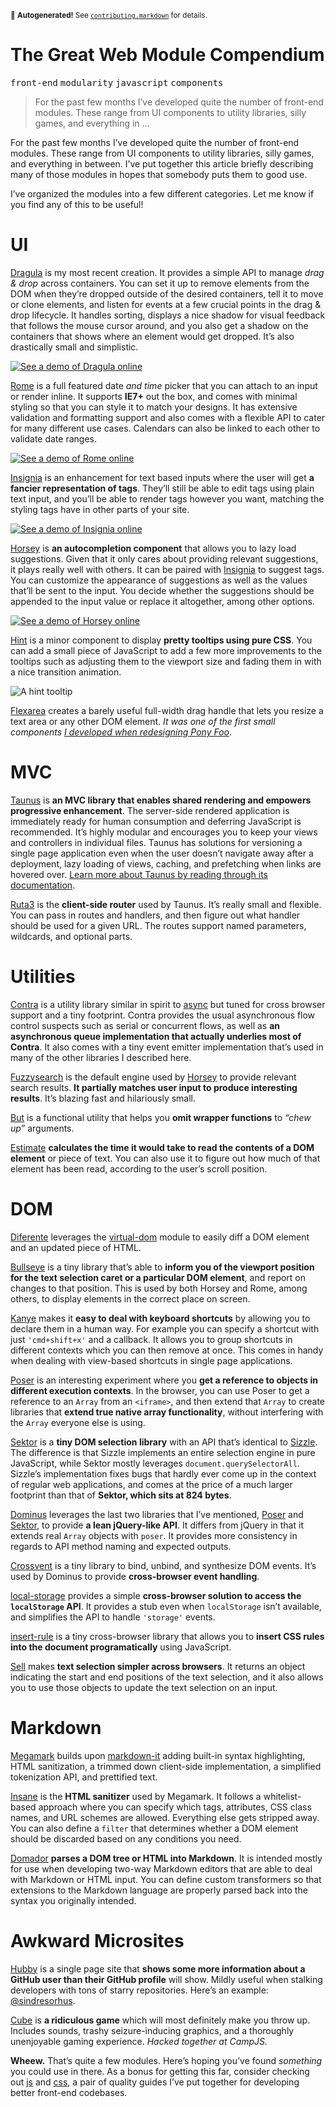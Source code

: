 <sub>&#x1F6A8; <strong>Autogenerated!</strong> See <a href="https://github.com/ponyfoo/articles/tree/master/contributing.markdown"><code>contributing.markdown</code></a> for details.</sub>

<a href="https://ponyfoo.com/articles/great-web-module-compendium"><div></div></a>

<h1>The Great Web Module Compendium</h1>

<p><kbd>front-end</kbd> <kbd>modularity</kbd> <kbd>javascript</kbd> <kbd>components</kbd></p>

<blockquote><p>For the past few months I&#x2019;ve developed quite the number of front-end modules. These range from UI components to utility libraries, silly games, and everything in &#x2026;</p></blockquote>

<div><p>For the past few months I&#x2019;ve developed quite the number of front-end modules. These range from UI components to utility libraries, silly games, and everything in between. I&#x2019;ve put together this article briefly describing many of those modules in hopes that somebody puts them to good use.</p></div>

<div></div>

<div><p>I&#x2019;ve organized the modules into a few different categories. Let me know if you find any of this to be useful!</p></div>

<div><h1 id="ui">UI</h1> <p><a href="https://github.com/bevacqua/dragula" target="_blank">Dragula</a> is my most recent creation. It provides a simple API to manage <em>drag &amp; drop</em> across containers. You can set it up to remove elements from the DOM when they&#x2019;re dropped outside of the desired containers, tell it to move or clone elements, and listen for events at a few crucial points in the drag &amp; drop lifecycle. It handles sorting, displays a nice shadow for visual feedback that follows the mouse cursor around, and you also get a shadow on the containers that shows where an element would get dropped. It&#x2019;s also drastically small and simplistic.</p> <p><a href="http://bevacqua.github.io/dragula/" target="_blank" aria-label="Try out Dragula online!"><img alt="See a demo of Dragula online" class="" src="https://github.com/bevacqua/dragula/raw/master/resources/demo.png"></a></p> <p><a href="https://github.com/bevacqua/rome" target="_blank">Rome</a> is a full featured date <em>and time</em> picker that you can attach to an input or render inline. It supports <strong>IE7+</strong> out the box, and comes with minimal styling so that you can style it to match your designs. It has extensive validation and formatting support and also comes with a flexible API to cater for many different use cases. Calendars can also be linked to each other to validate date ranges.</p> <p><a href="http://bevacqua.github.io/rome/" target="_blank" aria-label="Try out rome online!"><img alt="See a demo of Rome online" class="" src="https://cloud.githubusercontent.com/assets/934293/3803583/387125ea-1c1c-11e4-974e-467984e4d1f0.png"></a></p> <p><a href="https://github.com/bevacqua/insignia" target="_blank">Insignia</a> is an enhancement for text based inputs where the user will get <strong>a fancier representation of tags</strong>. They&#x2019;ll still be able to edit tags using plain text input, and you&#x2019;ll be able to render tags however you want, matching the styling tags have in other parts of your site.</p> <p><a href="http://bevacqua.github.io/insignia/" target="_blank" aria-label="Try out Insignia online!"><img alt="See a demo of Insignia online" class="" src="https://camo.githubusercontent.com/2c61248fb1272df8a619c95c7acfdb8a3f7193bd/687474703a2f2f692e696d6775722e636f6d2f6d6879334676392e706e67"></a></p> <p><a href="https://github.com/bevacqua/horsey" target="_blank">Horsey</a> is <strong>an autocompletion component</strong> that allows you to lazy load suggestions. Given that it only cares about providing relevant suggestions, it plays really well with others. It can be paired with <a href="https://github.com/bevacqua/insignia" target="_blank">Insignia</a> to suggest tags. You can customize the appearance of suggestions as well as the values that&#x2019;ll be sent to the input. You decide whether the suggestions should be appended to the input value or replace it altogether, among other options.</p> <p><a href="http://bevacqua.github.io/horsey/" target="_blank" aria-label="Try out Horsey online!"><img alt="See a demo of Horsey online" class="" src="https://camo.githubusercontent.com/ba466d12f9a3175daa526c67b2cdf7f0e628df81/687474703a2f2f692e696d6775722e636f6d2f696d44464330432e706e67"></a></p> <p><a href="https://github.com/bevacqua/hint" target="_blank">Hint</a> is a minor component to display <strong>pretty tooltips using pure CSS</strong>. You can add a small piece of JavaScript to add a few more improvements to the tooltips such as adjusting them to the viewport size and fading them in with a nice transition animation.</p> <p><img alt="A hint tooltip" class="" src="https://camo.githubusercontent.com/e7fef05529a194b8238efd6a7df9f0a16c65daef/687474703a2f2f692e696d6775722e636f6d2f454650356a34452e706e67"></p> <p><a href="https://github.com/bevacqua/flexarea" target="_blank">Flexarea</a> creates a barely useful full-width drag handle that lets you resize a text area or any other DOM element. <em>It was one of the first small components <a href="https://ponyfoo.com/articles/critical-path-performance-optimization" aria-label="Critical Path Performance Optimization at Pony Foo">I developed when redesigning Pony Foo</a></em>.</p> <h1 id="mvc">MVC</h1> <p><a href="https://github.com/taunus/taunus" target="_blank">Taunus</a> is <strong>an MVC library that enables shared rendering and empowers progressive enhancement</strong>. The server-side rendered application is immediately ready for human consumption and deferring JavaScript is recommended. It&#x2019;s highly modular and encourages you to keep your views and controllers in individual files. Taunus has solutions for versioning a single page application even when the user doesn&#x2019;t navigate away after a deployment, lazy loading of views, caching, and prefetching when links are hovered over. <a href="http://taunus.bevacqua.io/" target="_blank">Learn more about Taunus by reading through its documentation</a>.</p> <p><a href="https://github.com/bevacqua/ruta3" target="_blank">Ruta3</a> is the <strong>client-side router</strong> used by Taunus. It&#x2019;s really small and flexible. You can pass in routes and handlers, and then figure out what handler should be used for a given URL. The routes support named parameters, wildcards, and optional parts.</p> <h1 id="utilities">Utilities</h1> <p><a href="https://github.com/bevacqua/contra" target="_blank">Contra</a> is a utility library similar in spirit to <a href="https://github.com/caolan/async" target="_blank">async</a> but tuned for cross browser support and a tiny footprint. Contra provides the usual asynchronous flow control suspects such as serial or concurrent flows, as well as <strong>an asynchronous queue implementation that actually underlies most of Contra</strong>. It also comes with a tiny event emitter implementation that&#x2019;s used in many of the other libraries I described here.</p> <p><a href="https://github.com/bevacqua/fuzzysearch" target="_blank">Fuzzysearch</a> is the default engine used by <a href="https://github.com/bevacqua/horsey" target="_blank">Horsey</a> to provide relevant search results. <strong>It partially matches user input to produce interesting results</strong>. It&#x2019;s blazing fast and hilariously small.</p> <p><a href="https://github.com/bevacqua/but" target="_blank">But</a> is a functional utility that helps you <strong>omit wrapper functions</strong> to <em>&#x201C;chew up&#x201D;</em> arguments.</p> <p><a href="https://github.com/bevacqua/estimate" target="_blank">Estimate</a> <strong>calculates the time it would take to read the contents of a DOM element</strong> or piece of text. You can also use it to figure out how much of that element has been read, according to the user&#x2019;s scroll position.</p> <h1 id="dom">DOM</h1> <p><a href="https://github.com/bevacqua/diferente" target="_blank">Diferente</a> leverages the <a href="https://github.com/Matt-Esch/virtual-dom" target="_blank">virtual-dom</a> module to easily diff a DOM element and an updated piece of HTML.</p> <p><a href="https://github.com/bevacqua/bullseye" target="_blank">Bullseye</a> is a tiny library that&#x2019;s able to <strong>inform you of the viewport position for the text selection caret or a particular DOM element</strong>, and report on changes to that position. This is used by both Horsey and Rome, among others, to display elements in the correct place on screen.</p> <p><a href="https://github.com/bevacqua/kanye" target="_blank">Kanye</a> makes it <strong>easy to deal with keyboard shortcuts</strong> by allowing you to declare them in a human way. For example you can specify a shortcut with just <code class="md-code md-code-inline">&apos;cmd+shift+x&apos;</code> and a callback. It allows you to group shortcuts in different contexts which you can then remove at once. This comes in handy when dealing with view-based shortcuts in single page applications.</p> <p><a href="https://github.com/bevacqua/poser" target="_blank">Poser</a> is an interesting experiment where you <strong>get a reference to objects in different execution contexts</strong>. In the browser, you can use Poser to get a reference to an <code class="md-code md-code-inline">Array</code> from an <code class="md-code md-code-inline">&lt;iframe&gt;</code>, and then extend that <code class="md-code md-code-inline">Array</code> to create libraries that <strong>extend true native array functionality</strong>, without interfering with the <code class="md-code md-code-inline">Array</code> everyone else is using.</p> <p><a href="https://github.com/bevacqua/sektor" target="_blank">Sektor</a> is a <strong>tiny DOM selection library</strong> with an API that&#x2019;s identical to <a href="http://sizzlejs.com/" target="_blank">Sizzle</a>. The difference is that Sizzle implements an entire selection engine in pure JavaScript, while Sektor mostly leverages <code class="md-code md-code-inline">document.querySelectorAll</code>. Sizzle&#x2019;s implementation fixes bugs that hardly ever come up in the context of regular web applications, and comes at the price of a much larger footprint than that of <strong>Sektor, which sits at 824 bytes</strong>.</p> <p><a href="https://github.com/bevacqua/dominus" target="_blank">Dominus</a> leverages the last two libraries that I&#x2019;ve mentioned, <a href="https://github.com/bevacqua/poser" target="_blank">Poser</a> and <a href="https://github.com/bevacqua/sektor" target="_blank">Sektor</a>, to provide <strong>a lean jQuery-like API</strong>. It differs from jQuery in that it extends real <code class="md-code md-code-inline">Array</code> objects with <code class="md-code md-code-inline">poser</code>. It provides more consistency in regards to API method naming and expected outputs.</p> <p><a href="https://github.com/bevacqua/crossvent" target="_blank">Crossvent</a> is a tiny library to bind, unbind, and synthesize DOM events. It&#x2019;s used by Dominus to provide <strong>cross-browser event handling</strong>.</p> <p><a href="https://github.com/bevacqua/local-storage" target="_blank">local-storage</a> provides a simple <strong>cross-browser solution to access the <code class="md-code md-code-inline">localStorage</code> API</strong>. It provides a stub even when <code class="md-code md-code-inline">localStorage</code> isn&#x2019;t available, and simplifies the API to handle <code class="md-code md-code-inline">&apos;storage&apos;</code> events.</p> <p><a href="https://github.com/bevacqua/insert-rule" target="_blank">insert-rule</a> is a tiny cross-browser library that allows you to <strong>insert CSS rules into the document programatically</strong> using JavaScript.</p> <p><a href="https://github.com/bevacqua/sell" target="_blank">Sell</a> makes <strong>text selection simpler across browsers</strong>. It returns an object indicating the start and end positions of the text selection, and it also allows you to use those objects to update the text selection on an input.</p> <h1 id="markdown">Markdown</h1> <p><a href="https://github.com/bevacqua/megamark" target="_blank">Megamark</a> builds upon <a href="https://github.com/markdown-it/markdown-it" target="_blank">markdown-it</a> adding built-in syntax highlighting, HTML sanitization, a trimmed down client-side implementation, a simplified tokenization API, and prettified text.</p> <p><a href="https://github.com/bevacqua/insane" target="_blank">Insane</a> is the <strong>HTML sanitizer</strong> used by Megamark. It follows a whitelist-based approach where you can specify which tags, attributes, CSS class names, and URL schemes are allowed. Everything else gets stripped away. You can also define a <code class="md-code md-code-inline">filter</code> that determines whether a DOM element should be discarded based on any conditions you need.</p> <p><a href="https://github.com/bevacqua/domador" target="_blank">Domador</a> <strong>parses a DOM tree or HTML into Markdown</strong>. It is intended mostly for use when developing two-way Markdown editors that are able to deal with Markdown or HTML input. You can define custom transformers so that extensions to the Markdown language are properly parsed back into the syntax you originally intended.</p> <h1 id="awkward-microsites">Awkward Microsites</h1> <p><a href="https://github.com/bevacqua/hubby" target="_blank">Hubby</a> is a single page site that <strong>shows some more information about a GitHub user than their GitHub profile</strong> will show. Mildly useful when stalking developers with tons of starry repositories. Here&#x2019;s an example: <a href="http://bevacqua.github.io/hubby/?sindresorhus" target="_blank">@sindresorhus</a>.</p> <p><a href="https://github.com/bevacqua/cube" target="_blank">Cube</a> is <strong>a ridiculous game</strong> which will most definitely make you throw up. Includes sounds, trashy seizure-inducing graphics, and a thoroughly unenjoyable gaming experience. <em>Hacked together at CampJS.</em></p> <p><strong>Wheew.</strong> That&#x2019;s quite a few modules. Here&#x2019;s hoping you&#x2019;ve found <em>something</em> you could use in there. As a bonus for getting this far, consider checking out <a href="https://github.com/bevacqua/js" target="_blank">js</a> and <a href="https://github.com/bevacqua/css" target="_blank">css</a>, a pair of quality guides I&#x2019;ve put together for developing better front-end codebases.</p></div>
